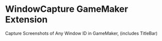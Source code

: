 # WindowCapture GameMaker Extension
Capture Screenshots of Any Window ID in GameMaker, (includes TitleBar)
